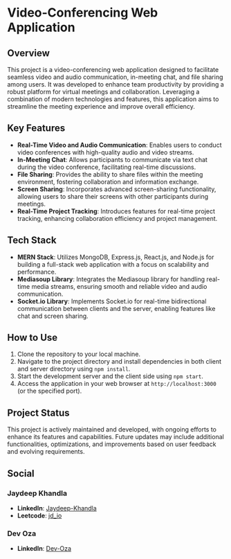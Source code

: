 # Video-Conferencing Web Application

## Overview
This project is a video-conferencing web application designed to facilitate seamless video and audio communication, in-meeting chat, and file sharing among users. It was developed to enhance team productivity by providing a robust platform for virtual meetings and collaboration. Leveraging a combination of modern technologies and features, this application aims to streamline the meeting experience and improve overall efficiency.

## Key Features
- **Real-Time Video and Audio Communication**: Enables users to conduct video conferences with high-quality audio and video streams.
- **In-Meeting Chat**: Allows participants to communicate via text chat during the video conference, facilitating real-time discussions.
- **File Sharing**: Provides the ability to share files within the meeting environment, fostering collaboration and information exchange.
- **Screen Sharing**: Incorporates advanced screen-sharing functionality, allowing users to share their screens with other participants during meetings.
- **Real-Time Project Tracking**: Introduces features for real-time project tracking, enhancing collaboration efficiency and project management.
  
## Tech Stack
- **MERN Stack**: Utilizes MongoDB, Express.js, React.js, and Node.js for building a full-stack web application with a focus on scalability and performance.
- **Mediasoup Library**: Integrates the Mediasoup library for handling real-time media streams, ensuring smooth and reliable video and audio communication.
- **Socket.io Library**: Implements Socket.io for real-time bidirectional communication between clients and the server, enabling features like chat and screen sharing.
  
## How to Use
1. Clone the repository to your local machine.
2. Navigate to the project directory and install dependencies in both client and server directory using `npm install`.
3. Start the development server and the client side using `npm start`.
4. Access the application in your web browser at `http://localhost:3000` (or the specified port).
  
## Project Status
This project is actively maintained and developed, with ongoing efforts to enhance its features and capabilities. Future updates may include additional functionalities, optimizations, and improvements based on user feedback and evolving requirements.

## Social
### Jaydeep Khandla
- **LinkedIn**: [Jaydeep-Khandla](https://www.linkedin.com/in/jaydeep-khandla)
- **Leetcode**: [jd_io](https://leetcode.com/u/jd_io/)
### Dev Oza
- **LinkedIn**: [Dev-Oza](http://www.linkedin.com/in/dev-oza-a88134244)
